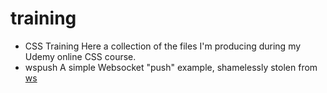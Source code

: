 # training

* CSS Training
  Here a collection of the files I'm producing during my Udemy online CSS course.
* wspush
  A simple Websocket "push" example, shamelessly stolen from [ws](https://github.com/websockets/ws)
